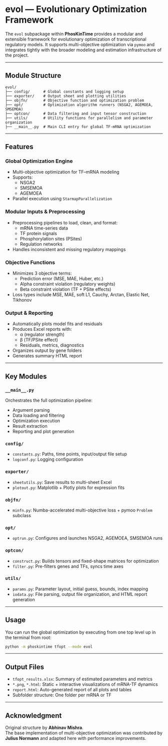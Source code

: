 # evol — Evolutionary Optimization Framework

The `evol` subpackage within **PhosKinTime** provides a modular and extensible framework for evolutionary optimization of transcriptional regulatory models. It supports multi-objective optimization via `pymoo` and integrates tightly with the broader modeling and estimation infrastructure of the project.

---

## Module Structure

```
evol/
├── config/      # Global constants and logging setup
├── exporter/    # Output sheet and plotting utilities
├── objfn/       # Objective function and optimization problem
├── opt/         # Optimization algorithm runners (NSGA2, AGEMOEA, SMSEMOA)
├── optcon/      # Data filtering and input tensor construction
├── utils/       # Utility functions for parallelism and parameter organization
├── __main__.py  # Main CLI entry for global TF-mRNA optimization
```

---

## Features

### Global Optimization Engine

- Multi-objective optimization for TF–mRNA modeling
- Supports:
  - NSGA2
  - SMSEMOA
  - AGEMOEA
- Parallel execution using `StarmapParallelization`

### Modular Inputs & Preprocessing

- Preprocessing pipelines to load, clean, and format:
  - mRNA time-series data
  - TF protein signals
  - Phosphorylation sites (PSites)
  - Regulation networks
- Handles inconsistent and missing regulatory mappings

### Objective Functions

- Minimizes 3 objective terms:
  - Prediction error (MSE, MAE, Huber, etc.)
  - Alpha constraint violation (regulatory weights)
  - Beta constraint violation (TF + PSite effects)
- Loss types include MSE, MAE, soft L1, Cauchy, Arctan, Elastic Net, Tikhonov

### Output & Reporting

- Automatically plots model fits and residuals
- Produces Excel reports with:
  - α (regulator strength)
  - β (TF/PSite effect)
  - Residuals, metrics, diagnostics
- Organizes output by gene folders
- Generates summary HTML report

---

## Key Modules

### `__main__.py`

Orchestrates the full optimization pipeline:
- Argument parsing
- Data loading and filtering
- Optimization execution
- Result extraction
- Reporting and plot generation

### `config/`
- `constants.py`: Paths, time points, input/output file setup
- `logconf.py`: Logging configuration

### `exporter/`
- `sheetutils.py`: Save results to multi-sheet Excel
- `plotout.py`: Matplotlib + Plotly plots for expression fits

### `objfn/`
- `minfn.py`: Numba-accelerated multi-objective loss + pymoo `Problem` subclass

### `opt/`
- `optrun.py`: Configures and launches NSGA2, AGEMOEA, SMSEMOA runs

### `optcon/`
- `construct.py`: Builds tensors and fixed-shape matrices for optimization
- `filter.py`: Pre-filters genes and TFs, syncs time axes

### `utils/`
- `params.py`: Parameter layout, initial guess, bounds, index mapping
- `iodata.py`: File parsing, output file organization, and HTML report generation

---

## Usage

You can run the global optimization by executing from one top level up in the terminal from root:

```bash
python -m phoskintime tfopt --mode evol
```

---

## Output Files

- `tfopt_results.xlsx`: Summary of estimated parameters and metrics
- `*.png`, `*.html`: Static + interactive visualizations of mRNA-TF dynamics
- `report.html`: Auto-generated report of all plots and tables
- Subfolder structure: One folder per mRNA or TF

---

## Acknowledgment

Original structure by **Abhinav Mishra**.  
The base implementation of multi-objective optimization was contributed by **Julius Normann** and adapted here with performance improvements.